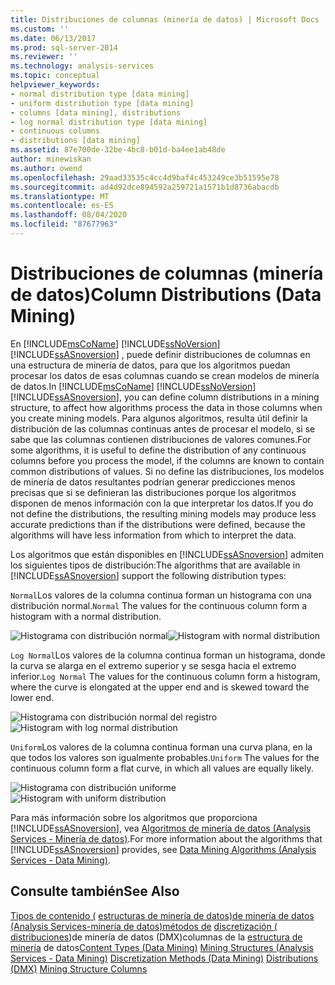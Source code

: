 ```yaml
---
title: Distribuciones de columnas (minería de datos) | Microsoft Docs
ms.custom: ''
ms.date: 06/13/2017
ms.prod: sql-server-2014
ms.reviewer: ''
ms.technology: analysis-services
ms.topic: conceptual
helpviewer_keywords:
- normal distribution type [data mining]
- uniform distribution type [data mining]
- columns [data mining], distributions
- log normal distribution type [data mining]
- continuous columns
- distributions [data mining]
ms.assetid: 87e700de-32be-4bc8-b01d-ba4ee1ab48de
author: minewiskan
ms.author: owend
ms.openlocfilehash: 29aad33535c4cc4d9baf4c453249ce3b51595e78
ms.sourcegitcommit: ad4d92dce894592a259721a1571b1d8736abacdb
ms.translationtype: MT
ms.contentlocale: es-ES
ms.lasthandoff: 08/04/2020
ms.locfileid: "87677963"
---
```

# <a name="column-distributions-data-mining"></a><span data-ttu-id="334c3-102">Distribuciones de columnas (minería de datos)</span><span class="sxs-lookup"><span data-stu-id="334c3-102">Column Distributions (Data Mining)</span></span>
  <span data-ttu-id="334c3-103">En [!INCLUDE[msCoName](../../includes/msconame-md.md)] [!INCLUDE[ssNoVersion](../../includes/ssnoversion-md.md)] [!INCLUDE[ssASnoversion](../../includes/ssasnoversion-md.md)] , puede definir distribuciones de columnas en una estructura de minería de datos, para que los algoritmos puedan procesar los datos de esas columnas cuando se crean modelos de minería de datos.</span><span class="sxs-lookup"><span data-stu-id="334c3-103">In [!INCLUDE[msCoName](../../includes/msconame-md.md)] [!INCLUDE[ssNoVersion](../../includes/ssnoversion-md.md)] [!INCLUDE[ssASnoversion](../../includes/ssasnoversion-md.md)], you can define column distributions in a mining structure, to affect how algorithms process the data in those columns when you create mining models.</span></span> <span data-ttu-id="334c3-104">Para algunos algoritmos, resulta útil definir la distribución de las columnas continuas antes de procesar el modelo, si se sabe que las columnas contienen distribuciones de valores comunes.</span><span class="sxs-lookup"><span data-stu-id="334c3-104">For some algorithms, it is useful to define the distribution of any continuous columns before you process the model, if the columns are known to contain common distributions of values.</span></span> <span data-ttu-id="334c3-105">Si no define las distribuciones, los modelos de minería de datos resultantes podrían generar predicciones menos precisas que si se definieran las distribuciones porque los algoritmos disponen de menos información con la que interpretar los datos.</span><span class="sxs-lookup"><span data-stu-id="334c3-105">If you do not define the distributions, the resulting mining models may produce less accurate predictions than if the distributions were defined, because the algorithms will have less information from which to interpret the data.</span></span>

 <span data-ttu-id="334c3-106">Los algoritmos que están disponibles en [!INCLUDE[ssASnoversion](../../includes/ssasnoversion-md.md)] admiten los siguientes tipos de distribución:</span><span class="sxs-lookup"><span data-stu-id="334c3-106">The algorithms that are available in [!INCLUDE[ssASnoversion](../../includes/ssasnoversion-md.md)] support the following distribution types:</span></span>

 <span data-ttu-id="334c3-107">`Normal`Los valores de la columna continua forman un histograma con una distribución normal.</span><span class="sxs-lookup"><span data-stu-id="334c3-107">`Normal` The values for the continuous column form a histogram with a normal distribution.</span></span>

 <span data-ttu-id="334c3-108">![Histograma con distribución normal](../media/normal-distribution.gif "Histograma con distribución normal")</span><span class="sxs-lookup"><span data-stu-id="334c3-108">![Histogram with normal distribution](../media/normal-distribution.gif "Histogram with normal distribution")</span></span>

 <span data-ttu-id="334c3-109">`Log Normal`Los valores de la columna continua forman un histograma, donde la curva se alarga en el extremo superior y se sesga hacia el extremo inferior.</span><span class="sxs-lookup"><span data-stu-id="334c3-109">`Log Normal` The values for the continuous column form a histogram, where the curve is elongated at the upper end and is skewed toward the lower end.</span></span>

 <span data-ttu-id="334c3-110">![Histograma con distribución normal del registro](../media/log-normal-distribution.gif "Histograma con distribución normal del registro")</span><span class="sxs-lookup"><span data-stu-id="334c3-110">![Histogram with log normal distribution](../media/log-normal-distribution.gif "Histogram with log normal distribution")</span></span>

 <span data-ttu-id="334c3-111">`Uniform`Los valores de la columna continua forman una curva plana, en la que todos los valores son igualmente probables.</span><span class="sxs-lookup"><span data-stu-id="334c3-111">`Uniform` The values for the continuous column form a flat curve, in which all values are equally likely.</span></span>

 <span data-ttu-id="334c3-112">![Histograma con distribución uniforme](../media/uniform-distribution.gif "Histograma con distribución uniforme")</span><span class="sxs-lookup"><span data-stu-id="334c3-112">![Histogram with uniform distribution](../media/uniform-distribution.gif "Histogram with uniform distribution")</span></span>

 <span data-ttu-id="334c3-113">Para más información sobre los algoritmos que proporciona [!INCLUDE[ssASnoversion](../../includes/ssasnoversion-md.md)], vea [Algoritmos de minería de datos &#40;Analysis Services - Minería de datos&#41;](data-mining-algorithms-analysis-services-data-mining.md).</span><span class="sxs-lookup"><span data-stu-id="334c3-113">For more information about the algorithms that [!INCLUDE[ssASnoversion](../../includes/ssasnoversion-md.md)] provides, see [Data Mining Algorithms &#40;Analysis Services - Data Mining&#41;](data-mining-algorithms-analysis-services-data-mining.md).</span></span>

## <a name="see-also"></a><span data-ttu-id="334c3-114">Consulte también</span><span class="sxs-lookup"><span data-stu-id="334c3-114">See Also</span></span>
 <span data-ttu-id="334c3-115">[Tipos de contenido &#40;](content-types-data-mining.md) [estructuras de minería de datos&#41;de minería de datos &#40;Analysis Services-minería de datos&#41;métodos de](mining-structures-analysis-services-data-mining.md) [discretización &#40;](discretization-methods-data-mining.md) [distribuciones](/sql/dmx/distributions-dmx)&#41;de minería de datos &#40;DMX&#41;columnas de la [estructura de minería](mining-structure-columns.md) de datos</span><span class="sxs-lookup"><span data-stu-id="334c3-115">[Content Types &#40;Data Mining&#41;](content-types-data-mining.md) [Mining Structures &#40;Analysis Services - Data Mining&#41;](mining-structures-analysis-services-data-mining.md) [Discretization Methods &#40;Data Mining&#41;](discretization-methods-data-mining.md) [Distributions &#40;DMX&#41;](/sql/dmx/distributions-dmx) [Mining Structure Columns](mining-structure-columns.md)</span></span>


